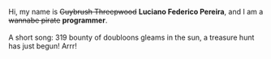 Hi, my name is ~~Guybrush Threepwood~~ **Luciano Federico Pereira**, and I am a ~~wannabe pirate~~ **programmer**.<br><br>A short song: 319 bounty of doubloons gleams in the sun, a treasure hunt has just begun! Arrr!
